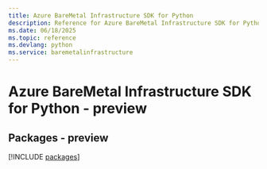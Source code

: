 ```yaml
---
title: Azure BareMetal Infrastructure SDK for Python
description: Reference for Azure BareMetal Infrastructure SDK for Python
ms.date: 06/18/2025
ms.topic: reference
ms.devlang: python
ms.service: baremetalinfrastructure
---
```

# Azure BareMetal Infrastructure SDK for Python - preview
## Packages - preview
[!INCLUDE [packages](baremetal-infrastructure-index.md)]